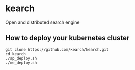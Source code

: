 # kearch
Open and distributed search engine

## How to deploy your kubernetes cluster
```
git clone https://github.com/kearch/kearch.git
cd kearch
./sp_deploy.sh
./me_deploy.sh
```
